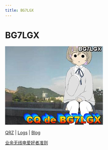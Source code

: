 ```yaml
---
title: BG7LGX
---
```




<div style={{textAlign: 'center'}}>

<h1> BG7LGX</h1>

![](/img/Picture.jpg)

[QRZ](https://www.qrz.com/db/BG7LGX) | [Logs](https://logbook.qrz.com/lbstat/BG7LGX/) | [Blog](https://coco.acgod.cn/tags/radio)

[业余无线电爱好者准则](ham-rule)

</div>
